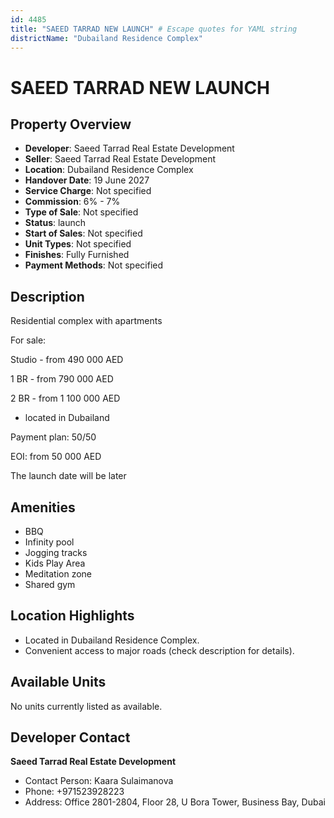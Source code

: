 ```yaml
---
id: 4485
title: "SAEED TARRAD NEW LAUNCH" # Escape quotes for YAML string
districtName: "Dubailand Residence Complex"
---
```


# SAEED TARRAD NEW LAUNCH

## Property Overview
- **Developer**: Saeed Tarrad Real Estate Development
- **Seller**: Saeed Tarrad Real Estate Development
- **Location**: Dubailand Residence Complex
- **Handover Date**: 19 June 2027
- **Service Charge**: Not specified
- **Commission**: 6% - 7%
- **Type of Sale**: Not specified
- **Status**: launch
- **Start of Sales**: Not specified
- **Unit Types**: Not specified
- **Finishes**: Fully Furnished
- **Payment Methods**: Not specified

## Description
Residential complex with apartments 



For sale:

 Studio - from 490 000 AED

 1 BR - from 790 000 AED

 2 BR - from 1 100 000 AED



- located in Dubailand



Payment plan: 50/50 



EOI: from 50 000 AED



The launch date will be later

## Amenities
- BBQ
- Infinity pool
- Jogging tracks
- Kids Play Area
- Meditation zone
- Shared gym

## Location Highlights
- Located in Dubailand Residence Complex.
- Convenient access to major roads (check description for details).

## Available Units
No units currently listed as available.

## Developer Contact
**Saeed Tarrad Real Estate Development**
- Contact Person: Kaara Sulaimanova
- Phone: +971523928223
- Address: Office 2801-2804, Floor 28, U Bora Tower, Business Bay, Dubai
